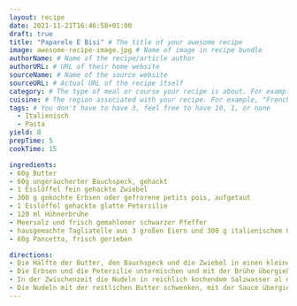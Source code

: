 ```yaml
---
layout: recipe
date: 2021-11-21T16:46:58+01:00
draft: true
title: "Paparele E Bisi" # The title of your awesome recipe
image: awesome-recipe-image.jpg # Name of image in recipe bundle
authorName: # Name of the recipe/article author
authorURL: # URL of their home website
sourceName: # Name of the source website
sourceURL: # Actual URL of the recipe itself
category: # The type of meal or course your recipe is about. For example: "dinner", "entree", or "dessert".
cuisine: # The region associated with your recipe. For example, "French", Mediterranean", or "American".
tags: # You don't have to have 3, feel free to have 10, 1, or none
  - Italienisch
  - Pasta
yield: 8
prepTime: 5
cookTime: 15

ingredients:
- 60g Butter
- 60g ungeräucherter Bauchspeck, gehackt
- 1 Esslöffel fein gehackte Zwiebel
- 300 g gekochte Erbsen oder gefrorene petits pois, aufgetaut
- 1 Esslöffel gehackte glatte Petersilie
- 120 ml Hühnerbrühe
- Meersalz und frisch gemahlener schwarzer Pfeffer
- hausgemachte Tagliatelle aus 3 großen Eiern und 300 g italienischem 00-Mehl oder 450 g italienischen Trockenei-Tagliatelle
- 60g Pancetta, frisch gerieben

directions:
- Die Hälfte der Butter, den Bauchspeck und die Zwiebel in einen kleinen Topf geben und anbraten, bis die Zwiebel weich und goldgelb ist.
- Die Erbsen und die Petersilie untermischen und mit der Brühe übergießen. Umrühren und mit Salz und Pfeffer abschmecken. Die Pfanne abdecken und bei leichter Hitze kochen, bis die Erbsen weich sind. Die Sauce sollte recht dünnflüssig sein.
- In der Zwischenzeit die Nudeln in reichlich kochendem Salzwasser al dente kochen. Abtropfen lassen und zurück in die Pfanne geben.
- Die Nudeln mit der restlichen Butter schwenken, mit der Sauce übergießen und den Parmesan untermischen.
---
```

